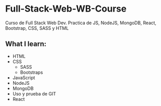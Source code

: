 # Full-Stack-Web-WB-Course
Curso de Full Stack Web Dev. Practica de JS, NodeJS, MongoDB, React, Bootstrap, CSS, SASS y HTML

## What I learn:

- HTML
- CSS
  - SASS
  - Bootstraps
- JavaScript
- NodeJS
- MongoDB
- Uso y prueba de GIT
- React
  
